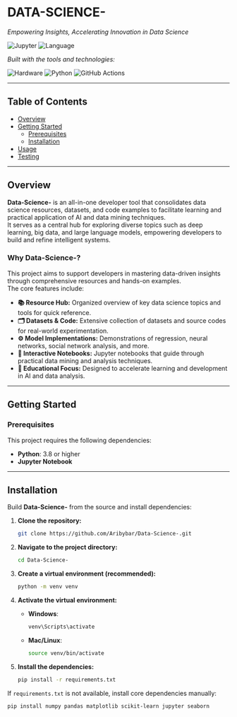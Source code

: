 # DATA-SCIENCE-

*Empowering Insights, Accelerating Innovation in Data Science*

![Jupyter](https://img.shields.io/badge/jupyter-notebook-FFA500)
![Language](https://img.shields.io/badge/language-python-blue)

*Built with the tools and technologies:*

![Hardware](https://img.shields.io/badge/hardware-GPU-red)
![Python](https://img.shields.io/badge/python-3.x-blue)
![GitHub Actions](https://img.shields.io/badge/github-actions-blue)

---

## Table of Contents
- [Overview](#overview)
- [Getting Started](#getting-started)
  - [Prerequisites](#prerequisites)
  - [Installation](#installation)
- [Usage](#usage)
- [Testing](#testing)

---

## Overview

**Data-Science-** is an all-in-one developer tool that consolidates data science resources, datasets, and code examples to facilitate learning and practical application of AI and data mining techniques.  
It serves as a central hub for exploring diverse topics such as deep learning, big data, and large language models, empowering developers to build and refine intelligent systems.

### Why Data-Science-?
This project aims to support developers in mastering data-driven insights through comprehensive resources and hands-on examples.  
The core features include:

- **📚 Resource Hub:** Organized overview of key data science topics and tools for quick reference.
- **🗂️ Datasets & Code:** Extensive collection of datasets and source codes for real-world experimentation.
- **⚙️ Model Implementations:** Demonstrations of regression, neural networks, social network analysis, and more.
- **📓 Interactive Notebooks:** Jupyter notebooks that guide through practical data mining and analysis techniques.
- **🎯 Educational Focus:** Designed to accelerate learning and development in AI and data analysis.

---

## Getting Started

### Prerequisites
This project requires the following dependencies:
- **Python**: 3.8 or higher
- **Jupyter Notebook**

---

## Installation

Build **Data-Science-** from the source and install dependencies:

1. **Clone the repository:**
    ```bash
    git clone https://github.com/Aribybar/Data-Science-.git
    ```

2. **Navigate to the project directory:**
    ```bash
    cd Data-Science-
    ```

3. **Create a virtual environment (recommended):**
    ```bash
    python -m venv venv
    ```

4. **Activate the virtual environment:**
    - **Windows**:
      ```bash
      venv\Scripts\activate
      ```
    - **Mac/Linux**:
      ```bash
      source venv/bin/activate
      ```

5. **Install the dependencies:**
    ```bash
    pip install -r requirements.txt
    ```

If `requirements.txt` is not available, install core dependencies manually:
```bash
pip install numpy pandas matplotlib scikit-learn jupyter seaborn
